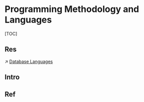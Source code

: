 # Programming Methodology and Languages

[TOC]



## Res
↗ [Database Languages](../🍕%20Database%20System/🗣️%20Database%20Languages/Database%20Languages.md)



## Intro



## Ref
